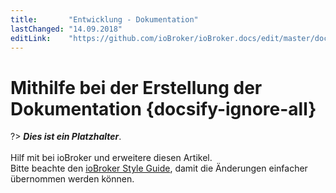 ```yaml
---
title:       "Entwicklung - Dokumentation"
lastChanged: "14.09.2018"
editLink:    "https://github.com/ioBroker/ioBroker.docs/edit/master/docs/dev/doc.md"
---
```


# Mithilfe bei der Erstellung der Dokumentation {docsify-ignore-all}

?> ***Dies ist ein Platzhalter***. 
   <br><br>
   Hilf mit bei ioBroker und erweitere diesen Artikel.  
   Bitte beachte den [ioBroker Style Guide](dev/styleguidedoc), 
   damit die Änderungen einfacher übernommen werden können.
